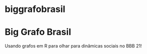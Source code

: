 # biggrafobrasil

# Big Grafo Brasil

Usando grafos em R para olhar para dinâmicas sociais no BBB 21!